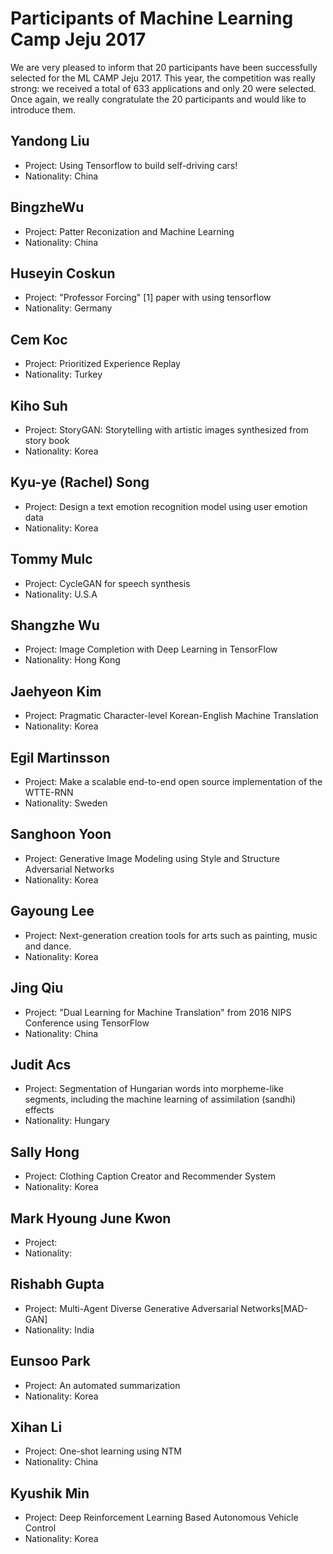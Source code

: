 # Participants of Machine Learning Camp Jeju 2017

We are very pleased to inform that 20 participants have been successfully selected for the ML CAMP Jeju 2017. This year, the competition was really strong: we received a total of 633 applications and only 20 were selected. Once again, we really congratulate the 20 participants and would like to introduce them.

## Yandong Liu
* Project: Using Tensorflow to build self-driving cars!
* Nationality: China

## BingzheWu
* Project: Patter Reconization and Machine Learning
* Nationality: China

## Huseyin Coskun
* Project: "Professor Forcing" [1] paper with using tensorflow
* Nationality: Germany

## Cem Koc
* Project: Prioritized Experience Replay
* Nationality: Turkey

## Kiho Suh
* Project: StoryGAN: Storytelling with artistic images synthesized from story book
* Nationality: Korea

## Kyu-ye (Rachel) Song
* Project: Design a text emotion recognition model using user emotion data 
* Nationality: Korea

## Tommy Mulc
* Project: CycleGAN for speech synthesis
* Nationality: U.S.A

## Shangzhe Wu
* Project: Image Completion with Deep Learning in TensorFlow
* Nationality: Hong Kong

## Jaehyeon Kim
* Project: Pragmatic Character-level Korean-English Machine Translation 
* Nationality: Korea

## Egil Martinsson
* Project: Make a scalable end-to-end open source implementation of the WTTE-RNN
* Nationality: Sweden

## Sanghoon Yoon
* Project: Generative Image Modeling using Style and Structure Adversarial Networks
* Nationality: Korea

## Gayoung Lee
* Project: Next-generation creation tools for arts such as painting, music and dance.
* Nationality: Korea

## Jing Qiu
* Project: "Dual Learning for Machine Translation" from 2016 NIPS Conference using TensorFlow
* Nationality: China

## Judit Acs
* Project: Segmentation of Hungarian words into morpheme-like segments, including the machine learning of assimilation (sandhi) effects
* Nationality: Hungary

## Sally Hong
* Project: Clothing Caption Creator and Recommender System
* Nationality: Korea

## Mark Hyoung June Kwon
* Project: 
* Nationality: 

## Rishabh Gupta
* Project: Multi-Agent Diverse Generative Adversarial Networks[MAD-GAN]
* Nationality: India

## Eunsoo Park
* Project: An automated summarization
* Nationality: Korea

## Xihan Li
* Project: One-shot learning using NTM
* Nationality: China

## Kyushik Min
* Project: Deep Reinforcement Learning Based Autonomous Vehicle Control 
* Nationality: Korea

